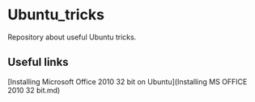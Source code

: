 # Ubuntu_tricks
Repository about useful Ubuntu tricks.

## Useful links
[Installing Microsoft Office 2010 32 bit on Ubuntu](Installing MS OFFICE 2010 32 bit.md)
